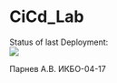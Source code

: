 # CiCd_Lab

Status of last Deployment: <br>
<img src ="https://github.com/aparnev/CiCd_Lab/workflows/CiCd_Lab/badge.svg?branch=main"><br>

Парнев А.В. ИКБО-04-17
